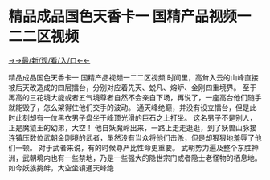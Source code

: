 # 精品成品国色天香卡一 国精产品视频一二二区视频

<a href="https://m8k3.cc">→→最/新/观/看/入/口←←</a>

精品成品国色天香卡一 国精产品视频一二二区视频
时间里，高耸入云的山峰直接被后天改造成的四层擂台，分别对应着先天、蜕凡、熔炉、金刚四重境界。
    至于再高的三花境大能或者五气境尊者自然不会亲自下场，再说了，一座高台他们随手就能毁了，怎么架得住他们交手的波动。
    通天峰绝巅，并没有设立擂台，但是此时此刻却有一位黑衣男子盘坐于峰顶光滑的巨石之上打坐。
    这名男子不是别人，正是魔猿王的幼弟，大空！
    他自妖魔岭出来，一路上走走逛逛，到了妖兽山脉接连镇压数位武朝金刚境的武者，虽然没有当众将他们击杀，但是却狠狠地羞辱了他们一顿。
    对于武者来说，有的时候尊严比性命更重要。
    武朝势力遍及整个东胜神洲，武朝境内也有一些禁地，乃是一些强大的隐世宗门或者隐士老怪物的栖息地。
    如今妖族挑衅，大空坐镇通天峰绝
